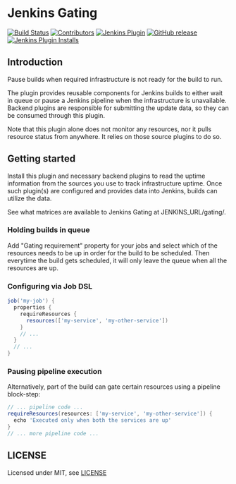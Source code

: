 # Jenkins Gating

[![Build Status](https://ci.jenkins.io/job/Plugins/job/gating-core-plugin/job/master/badge/icon)](https://ci.jenkins.io/job/Plugins/job/gating-core-plugin/job/master/)
[![Contributors](https://img.shields.io/github/contributors/jenkinsci/gating-core-plugin.svg)](https://github.com/jenkinsci/gating-core-plugin/graphs/contributors)
[![Jenkins Plugin](https://img.shields.io/jenkins/plugin/v/gating-core.svg)](https://plugins.jenkins.io/gating-core)
[![GitHub release](https://img.shields.io/github/release/jenkinsci/gating-core-plugin.svg?label=changelog)](https://github.com/jenkinsci/gating-core-plugin/releases/latest)
[![Jenkins Plugin Installs](https://img.shields.io/jenkins/plugin/i/gating-core.svg?color=blue)](https://plugins.jenkins.io/gating-core)

## Introduction

Pause builds when required infrastructure is not ready for the build to run.

The plugin provides reusable components for Jenkins builds to either wait in queue or pause a
Jenkins pipeline when the infrastructure is unavailable. Backend plugins are responsible for submitting
the update data, so they can be consumed through this plugin.

Note that this plugin alone does not monitor any resources, nor it pulls resource status from anywhere. It relies on those source
plugins to do so.

## Getting started

Install this plugin and necessary backend plugins to read the uptime information from the sources you use to track
infrastructure uptime. Once such plugin(s) are configured and provides data into Jenkins, builds can utilize the data.

See what matrices are available to Jenkins Gating at JENKINS_URL/gating/. 

### Holding builds in queue

Add "Gating requirement" property for your jobs and select which of the resources needs to be up in order for the build
to be scheduled. Then everytime the build gets scheduled, it will only leave the queue when all the resources are up.

### Configuring via Job DSL

```groovy
job('my-job') {
  properties {
    requireResources {
      resources(['my-service', 'my-other-service'])
    }
    // ...
  }
  // ...
}
```

### Pausing pipeline execution

Alternatively, part of the build can gate certain resources using a pipeline block-step:

```groovy
// ... pipeline code ...
requireResources(resources: ['my-service', 'my-other-service']) {
  echo 'Executed only when both the services are up'
}
// ... more pipeline code ...
``` 

## LICENSE

Licensed under MIT, see [LICENSE](LICENSE.md)
